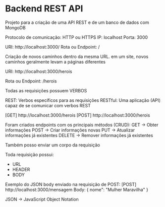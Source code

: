 # Backend REST API

Projeto para a criação de uma API REST e de um banco de dados com MongoDB

Protocolo de comunicação: HTTP ou HTTPS IP: localhost Porta: 3000

URI: http://localhost:3000/ Rota ou Endpoint: /

Criação de novos caminhos dentro da mesma URL. em um site, novos caminhos geralmente levam a páginas diferentes

URI: http://localhost:3000/herois

Rota ou Endpoint: /herois

Todas as requisições possuem VERBOS

REST: Verbos específicos para as requisições RESTful: Uma aplicação (API) capaz de se comunicar com verbos REST

[GET] http://localhost:3000/herois
[POST] http://localhost:3000/herois

Foram criados endpoints com os principais métodos (CRUD):
GET -> Obter informações 
POST -> Criar informações novas 
PUT -> Atualizar informações já existentes 
DELETE -> Remover informações já existentes

Também posso enviar um corpo da requisição

Toda requisição possui: 
- URL 
- HEADER 
- BODY

Exemplo do JSON body enviado na requisição de POST:
[POST] http://localhost:3000/mensagem 
Body: 
{
    nome": "Mulher Maravilha"
}

JSON -> JavaScript Object Notation
